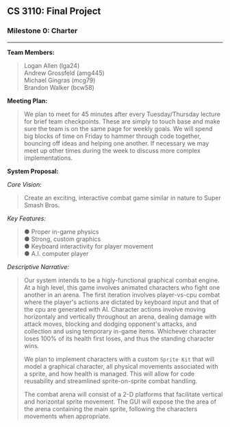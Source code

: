 ## CS 3110: Final Project

### Milestone 0: Charter

---

**Team Members:** <br>

> Logan Allen (lga24)<br>
  Andrew Grossfeld (amg445)<br>
  Michael Gingras (mcg79)<br>
  Brandon Walker (bcw58)

**Meeting Plan:** <br>
	
> We plan to meet for 45 minutes after every Tuesday/Thursday lecture for brief team checkpoints. These are simply to touch base and make sure the team is on the same page for weekly goals. We will spend big blocks of time on Friday to hammer through code together, bouncing off ideas and helping one another. If necessary we may meet up other times during the week to discuss more complex implementations.
	
**System Proposal:** <br>
	
*Core Vision:* 
> Create an exciting, interactive combat game similar in nature to Super Smash Bros.

*Key Features:* <br>
> ● Proper in-game physics <br>
  ● Strong, custom graphics <br>
  ● Keyboard interactivity for player movement <br>
  ● A.I. computer player <br>

*Descriptive Narrative:* <br>
> Our system intends to be a higly-functional graphical combat engine. At a high level, this game involves animated characters who fight one another in an arena. The first iteration involves player-vs-cpu combat where the player's actions are dictated by keyboard input and that of the cpu are generated with AI. Character actions involve moving horizontaly and vertically throughout an arena, dealing damage with attack moves, blocking and dodging opponent's attacks, and collection and using temporary in-game items. Whichever character loses 100% of its health first loses, and thus the standing character wins.
> 
> We plan to implement characters with a custom `Sprite Kit` that will model a graphical character, all physical movements associated with a sprite, and how health is managed. This will allow for code reusability and streamlined sprite-on-sprite combat handling.
> 
> The combat arena will consist of a 2-D platforms that facilitate vertical and horizontal sprite movement. The GUI will expose the the area of the arena containing the main sprite, following the characters movements when appropriate.